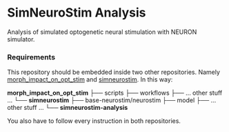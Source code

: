 # SimNeuroStim Analysis
Analysis of simulated optogenetic neural stimulation with NEURON simulator.

### Requirements
This repository should be embedded inside two other repositories. Namely [morph_impact_on_opt_stim](https://github.com/dberling/morph_impact_on_opt_stim) and [simneurostim](https://github.com/dberling/simneurostim).
In this way:

**morph_impact_on_opt_stim**
├── scripts
├── workflows
├── ... other stuff ...
└── **simneurostim**
    ├── base-neurostim/neurostim
    ├── model
    ├── ... other stuff ...
    └── **simneurostim-analysis**


You also have to follow every instruction in both repositories.
